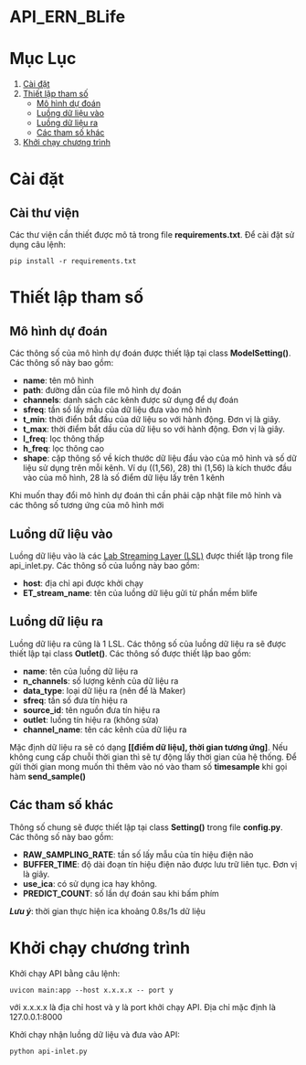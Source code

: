 # API_ERN_BLife

# Mục Lục
1. [Cài đặt](#setup)
2. [Thiết lập tham số](#thiết-lập-tham-số)
    - [Mô hình dự đoán](#mô-hình-dự-đoán)
    - [Luồng dữ liệu vào](#luồng-dữ-liệu-vào)
    - [Luồng dữ liệu ra](#luồng-dữ-liệu-ra)
    - [Các tham số khác](#các-tham-số-khác)
3. [Khởi chạy chương trình](#khởi-chạy-chương-trình)
# Cài đặt <a name = setup></a>
## Cài thư viện
Các thư viện cần thiết được mô tả trong file **requirements.txt**. Để cài đặt sử dụng câu lệnh:

    pip install -r requirements.txt

# Thiết lập tham số 
## Mô hình dự đoán 
Các thông số của mô hình dự đoán được thiết lập tại class **ModelSetting()**. Các thông số này bao gồm:

- **name**: tên mô hình  
- **path**: đường dẫn của file mô hình dự đoán
- **channels**: danh sách các kênh được sử dụng để dự đoán
- **sfreq**: tần số lấy mẫu của dữ liệu đưa vào mô hình
- **t_min**: thời điển bắt đầu của dữ liệu so với hành động. Đơn vị là giây.
- **t_max**: thời điểm bắt dầu của dữ liệu so với hành động. Đơn vị là giây.
- **l_freq**: lọc thông thấp
- **h_freq**: lọc thông cao
- **shape**: cặp thông số về kích thước dữ liệu đầu vào của mô hình và số dữ liệu sử dụng trên mỗi kênh. Ví dụ ((1,56), 28) thì (1,56) là kích thước đầu vào của mô hình, 28 là số điểm dữ liệu lấy trên 1 kênh

Khi muốn thay đổi mô hình dự đoán thì cần phải cập nhật file mô hình và các thông số tương ứng của mô hình mới

## Luồng dữ liệu vào
Luồng dữ liệu vào là các [Lab Streaming Layer (LSL)](https://github.com/sccn/labstreaminglayer) được thiết lập trong file api_inlet.py. Các thông số của luồng này bao gồm:
- **host**: địa chỉ api được khởi chạy
- **ET_stream_name**: tên của luồng dữ liệu gửi từ phần mềm blife

## Luồng dữ liệu ra
Luồng dữ liệu ra cũng là 1 LSL. Các thông số của luồng dữ liệu ra sẽ được thiết lập tại class **Outlet()**. Các thông số được thiết lập bao gồm:
- **name**: tên của luồng dữ liệu ra
- **n_channels**: số lượng kênh của dữ liệu ra
- **data_type**: loại dữ liệu ra (nên để là Maker)
- **sfreq**: tần số đưa tín hiệu ra
- **source_id**: tên nguồn đưa tín hiệu ra
- **outlet**: luồng tín hiệu ra (không sửa)
- **channel_name**: tên các kênh của dữ liệu ra

Mặc định dữ liệu ra sẽ có dạng **[[điểm dữ liệu], thời gian tương ứng]**. Nếu không cung cấp chuỗi thời gian thì sẽ tự động lấy thời gian của hệ thống. Để gửi thời gian mong muốn thì thêm vào nó vào tham số **timesample** khi gọi hàm **send_sample()**



## Các tham số khác
Thông số chung sẽ được thiết lập tại class **Setting()** trong file **config.py**. Các thông số này bao gồm:
- **RAW_SAMPLING_RATE**:  tần số lấy mẫu của tín hiệu điện não 
- **BUFFER_TIME**: độ dài đoạn tín hiệu điện não được lưu trữ liên tục. Đơn vị là giây.
- **use_ica**: có sử dụng ica hay không.
- **PREDICT_COUNT**: số lần dự đoán sau khi bấm phím

***Lưu ý***: thời gian thực hiện ica khoảng 0.8s/1s dữ liệu

# Khởi chạy chương trình

Khởi chạy API bằng câu lệnh:

    uvicon main:app --host x.x.x.x -- port y

với x.x.x.x là địa chỉ host và y là port khởi chạy API. Địa chỉ mặc định là 127.0.0.1:8000

Khởi chạy nhận luồng dữ liệu và đưa vào API:

    python api-inlet.py







